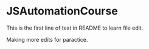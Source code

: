 # JSAutomationCourse
This is the first line of text in README to learn file edit.

Making more edits for paractice.
